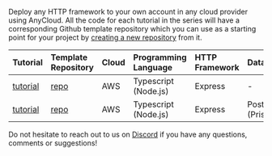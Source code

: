 Deploy any HTTP framework to your own account in any cloud provider using AnyCloud. All the code for each tutorial in the series will have a corresponding Github template repository which you can use as a starting point for your project by [creating a new repository](https://docs.github.com/en/github/creating-cloning-and-archiving-repositories/creating-a-repository-from-a-template#creating-a-repository-from-a-template) from it.

| Tutorial | Template Repository | Cloud | Programming Language | HTTP Framework | Database |
 | :--- | :--- | :--- | :--- | :--- | :--- |
 | [tutorial](aws-node.md) | [repo](https://github.com/alantech/hello-anycloud) | AWS | Typescript \(Node.js\) | Express | - |
 | [tutorial](aws-prisma-node-psql.md) | [repo](https://github.com/alantech/anycloud-node-aws-psql) | AWS | Typescript \(Node.js\) | Express | PostgreSQL \(Prisma\) |

Do not hesitate to reach out to us on [Discord](https://discord.com/invite/cX2C8MJQq6) if you have any questions, comments or suggestions!
